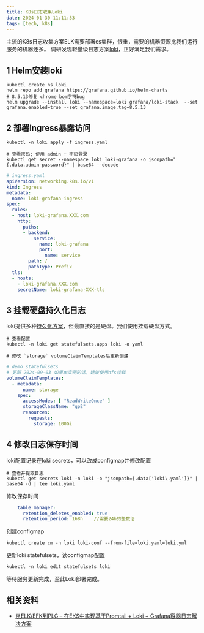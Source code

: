 ```yaml
---
title: K8s日志收集Loki
date: 2024-01-30 11:11:53
tags: [tech, k8s]
---
```


主流的K8s日志收集方案ELK需要部署es集群，很重，需要的机器资源比我们运行服务的机器还多。
调研发现轻量级日志方案[loki](https://grafana.com/oss/loki/)，正好满足我们需求。

<!-- more -->

## 1 Helm安装loki

```
kubectl create ns loki
helm repo add grafana https://grafana.github.io/helm-charts
# 8.5.13修复 chrome bom字符bug
helm upgrade --install loki --namespace=loki grafana/loki-stack  --set grafana.enabled=true --set grafana.image.tag=8.5.13 

```

## 2 部署Ingress暴露访问
```
kubectl -n loki apply -f ingress.yaml

# 查看密码; 使用 admin + 密码登录
kubectl get secret --namespace loki loki-grafana -o jsonpath="{.data.admin-password}" | base64 --decode
```

```yaml
# ingress.yaml
apiVersion: networking.k8s.io/v1
kind: Ingress
metadata:
  name: loki-grafana-ingress
spec:
  rules:
  - host: loki-grafana.XXX.com
    http:
      paths:
      - backend:
          service:
            name: loki-grafana
            port: 
              name: service
        path: /
        pathType: Prefix
  tls:
  - hosts:
    - loki-grafana.XXX.com
    secretName: loki-grafana-XXX-tls
```

## 3 挂载硬盘持久化日志
loki提供多种[持久化方案](https://grafana.com/docs/loki/latest/operations/storage/)，但最直接的是硬盘。我们使用挂载硬盘方式。

```
# 查看配置
kubectl -n loki get statefulsets.apps loki -o yaml

# 修改 `storage` volumeClaimTemplates后重新创建
```


```yaml
# demo statefulsets
# 更新 2024-09-03 如果单实例的话，建议使用nfs挂载
volumeClaimTemplates:
  - metadata:
      name: storage
    spec:
      accessModes: [ "ReadWriteOnce" ]
      storageClassName: "gp2"
      resources:
        requests:
          storage: 100Gi
```

## 4 修改日志保存时间
loki配置记录在loki secrets，可以改成configmap并修改配置
```
# 查看并提取日志
kubectl get secrets loki -n loki -o "jsonpath={.data['loki\.yaml']}" | base64 -d | tee loki.yaml
```

修改保存时间
```yaml
    table_manager:
      retention_deletes_enabled: true
      retention_period: 168h    //需要24h的整数倍
```

创建configmap
```
kubectl create cm -n loki loki-conf --from-file=loki.yaml=loki.yml
```

更新loki statefulsets，读configmap配置
```
kubectl -n loki edit statefulsets loki
```

等待服务更新完成，至此Loki部署完成。


## 相关资料
- [从ELK/EFK到PLG – 在EKS中实现基于Promtail + Loki + Grafana容器日志解决方案](https://aws.amazon.com/cn/blogs/china/from-elk-efk-to-plg-implement-in-eks-a-container-logging-solution-based-on-promtail-loki-grafana/)